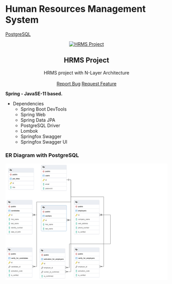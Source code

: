 # Human Resources Management System

<a href="https://github.com/canpolatt/JavaReactHomework6-1">PostgreSQL</a>

<p align="center">

 <a href="https://github.com/canpolatt/HRMS">
    <img src="https://www.hrkatha.com/wp-content/uploads/HRMS.png" alt="HRMS Project" width="30%">
  </a>
<h2 align="center">HRMS Project</h2>
<p align="center">
    HRMS project with N-Layer Architecture
    <br />
    <br />
    <a href="https://github.com/canpolatt/HRMS/issues">Report Bug</a>
    <a href="https://github.com/canpolatt/HRMS/issues">Request Feature</a>
  </p>
</p>

**Spring - JavaSE-11 based.**
* Dependencies
  * Spring Boot DevTools
  * Spring Web
  * Spring Data JPA
  * PostgreSQL Driver
  * Lombok
  * Springfox Swagger
  * Springfox Swagger UI

### ER Diagram with PostgreSQL
![Er Diagram](/er_diagram.png)




